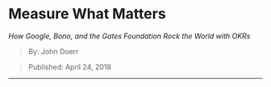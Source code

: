 # Measure What Matters
*How Google, Bono, and the Gates Foundation Rock the World with OKRs*

> By: John Doerr

> Published: April 24, 2018

---